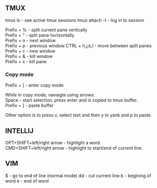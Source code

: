 ## TMUX

tmux ls - see active tmux sessions
tmux attach -t <name> - log in to session

Prefix + % - split current pane vertically  
Prefix + " - split pane horizontally  
Prefix + n - next window  
Prefix + p - previous window
CTRL + h,j,k,l - move between split panes
Prefix + c - new window  
Prefix + & - kill window  
Prefix + x - kill pane

### Copy mode

Prefix + [ - enter copy mode

While in copy mode, naviagte using arrows.  
Space - start selection, press enter and is copied to tmux buffer.  
Prefix + ] - paste buffer

Other option is to press v, select text and then y to yank and p to paste.

## INTELLIJ

OPT+SHIFT+left/right arrow - highlight a word.  
CMD+SHIFT+left/right arrow - highlight to start/end of current line.  

## VIM

$ - go to end of line (normal mode)
dd - cut current line
b - begining of word
e - end of word
